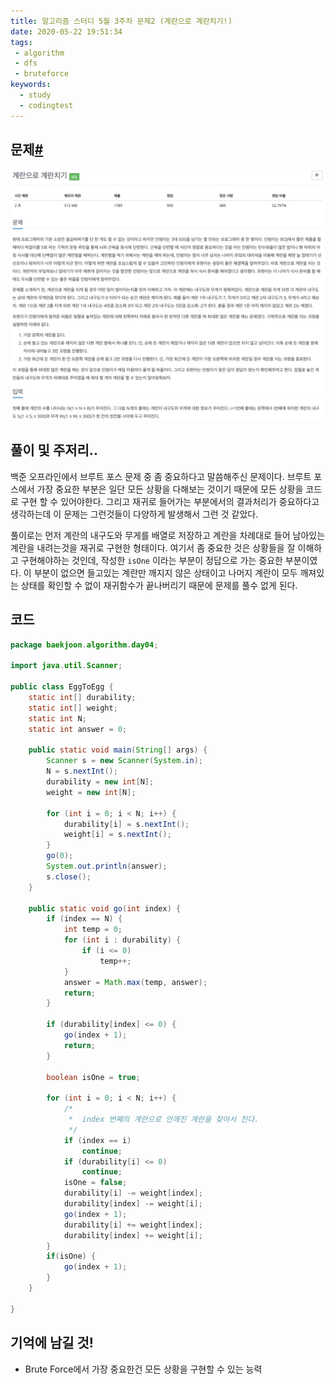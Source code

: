 ```yaml
---
title: 알고리즘 스터디 5월 3주차 문제2 (계란으로 계란치기!)
date: 2020-05-22 19:51:34
tags:
 - algorithm
 - dfs
 - bruteforce
keywords:
  - study
  - codingtest
---
```


## 문제[#](https://www.acmicpc.net/problem/16987)

![problem](problem.png)

## 풀이 및 주저리..

백준 오프라인에서 브루트 포스 문제 중 좀 중요하다고 말씀해주신 문제이다. 브루트 포스에서 가장 중요한 부분은 일단 모든 상황을 다해보는 것이기 때문에 모든 상황을 코드로 구현 할 수 있어야한다. 그리고 재귀로 들어가는 부분에서의 결과처리가 중요하다고 생각하는데 이 문제는 그런것들이 다양하게 발생해서 그런 것 같았다.

풀이로는 먼저 계란의 내구도와 무게를 배열로 저장하고 계란을 차례대로 들어 남아있는 계란을 내려는것을 재귀로 구현한 형태이다. 여기서 좀 중요한 것은 상황들을 잘 이해하고 구현해야하는 것인데, 작성한 `isOne` 이라는 부분이 정답으로 가는 중요한 부분이였다. 이 부분이 없으면 들고있는 계란만 깨지지 않은 상태이고 나머지 계란이 모두 깨져있는 상태를 확인할 수 없이 재귀함수가 끝나버리기 때문에 문제를 풀수 없게 된다.



## 코드

```java
package baekjoon.algorithm.day04;

import java.util.Scanner;

public class EggToEgg {
	static int[] durability;
	static int[] weight;
	static int N;
	static int answer = 0;

	public static void main(String[] args) {
		Scanner s = new Scanner(System.in);
		N = s.nextInt();
		durability = new int[N];
		weight = new int[N];

		for (int i = 0; i < N; i++) {
			durability[i] = s.nextInt();
			weight[i] = s.nextInt();
		}
		go(0);
		System.out.println(answer);
		s.close();
	}

	public static void go(int index) {
		if (index == N) {
			int temp = 0;
			for (int i : durability) {
				if (i <= 0)
					temp++;
			}
			answer = Math.max(temp, answer);
			return;
		}

		if (durability[index] <= 0) {
			go(index + 1);
			return;
		}
		
		boolean isOne = true;

		for (int i = 0; i < N; i++) {
			/*
			 *  index 번째의 계란으로 안깨진 계란을 찾아서 친다.
			 */
			if (index == i)
				continue;
			if (durability[i] <= 0)
				continue;
			isOne = false;
			durability[i] -= weight[index];
			durability[index] -= weight[i];
			go(index + 1);
			durability[i] += weight[index];
			durability[index] += weight[i];
		}
		if(isOne) {
			go(index + 1);
		}
	}

}

```

## 기억에 남길 것!

- Brute Force에서 가장 중요한건 모든 상황을 구현할 수 있는 능력

